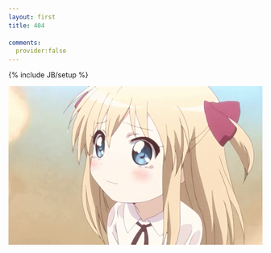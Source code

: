 ```yaml
---
layout: first
title: 404

comments:
  provider:false
---
```

{% include JB/setup %}



![image](/media/pic/404.gif)